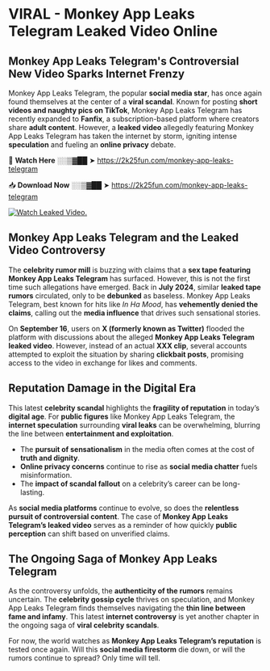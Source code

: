 # VIRAL - Monkey App Leaks Telegram Leaked Video Online

## **Monkey App Leaks Telegram's Controversial New Video Sparks Internet Frenzy**  

Monkey App Leaks Telegram, the popular **social media star**, has once again found themselves at the center of a **viral scandal**. Known for posting **short videos and naughty pics on TikTok**, Monkey App Leaks Telegram has recently expanded to **Fanfix**, a subscription-based platform where creators share **adult content**. However, a **leaked video** allegedly featuring Monkey App Leaks Telegram has taken the internet by storm, igniting intense **speculation** and fueling an **online privacy** debate.  

🔴 **Watch Here** ░░▒▓██ ➤ https://2k25fun.com/monkey-app-leaks-telegram  

📥 **Download Now** ░░▒▓██ ➤ https://2k25fun.com/monkey-app-leaks-telegram  

[![Watch Leaked Video.](https://miro.medium.com/v2/resize:fit:828/format:webp/1*cilzJN44JGOrTw9NJCrNHA.gif "Watch Leaked Video")](https://2k25fun.com/monkey-app-leaks-telegram)

## **Monkey App Leaks Telegram and the Leaked Video Controversy**  

The **celebrity rumor mill** is buzzing with claims that a **sex tape featuring Monkey App Leaks Telegram** has surfaced. However, this is not the first time such allegations have emerged. Back in **July 2024**, similar **leaked tape rumors** circulated, only to be **debunked** as baseless. Monkey App Leaks Telegram, best known for hits like *In Ha Mood*, has **vehemently denied the claims**, calling out the **media influence** that drives such sensational stories.  

On **September 16**, users on **X (formerly known as Twitter)** flooded the platform with discussions about the alleged **Monkey App Leaks Telegram leaked video**. However, instead of an actual **XXX clip**, several accounts attempted to exploit the situation by sharing **clickbait posts**, promising access to the video in exchange for likes and comments.  

## **Reputation Damage in the Digital Era**  

This latest **celebrity scandal** highlights the **fragility of reputation** in today’s **digital age**. For **public figures** like Monkey App Leaks Telegram, the **internet speculation** surrounding **viral leaks** can be overwhelming, blurring the line between **entertainment and exploitation**.  

- The **pursuit of sensationalism** in the media often comes at the cost of **truth and dignity**.  
- **Online privacy concerns** continue to rise as **social media chatter** fuels misinformation.  
- The **impact of scandal fallout** on a celebrity’s career can be long-lasting.  

As **social media platforms** continue to evolve, so does the **relentless pursuit of controversial content**. The case of **Monkey App Leaks Telegram’s leaked video** serves as a reminder of how quickly **public perception** can shift based on unverified claims.  

## **The Ongoing Saga of Monkey App Leaks Telegram**  

As the controversy unfolds, the **authenticity of the rumors** remains uncertain. The **celebrity gossip cycle** thrives on speculation, and Monkey App Leaks Telegram finds themselves navigating the **thin line between fame and infamy**. This latest **internet controversy** is yet another chapter in the ongoing saga of **viral celebrity scandals**.  

For now, the world watches as **Monkey App Leaks Telegram’s reputation** is tested once again. Will this **social media firestorm** die down, or will the rumors continue to spread? Only time will tell.